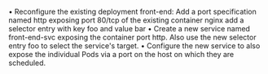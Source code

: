 •	Reconfigure the existing deployment front-end:
Add a port specification named http exposing port 80/tcp of the existing container nginx add a selector entry with key foo and value bar 
•	Create a new service named front-end-svc exposing the container port http. Also use the new selector entry foo to select the service's target. 
•	Configure the new service to also expose the individual Pods via a port on the host on which they are scheduled. 
